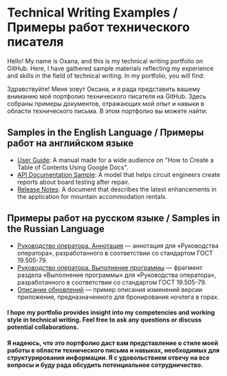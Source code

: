 # Technical Writing Examples / Примеры работ технического писателя

Hello! My name is Oxana, and this is my technical writing portfolio on GitHub. Here, I have gathered sample materials reflecting my experience and skills in the field of technical writing. In my portfolio, you will find:

Здравствуйте! Меня зовут Оксана, и я рада представить вашему вниманию моё портфолио технического писателя на GitHub. Здесь собраны примеры документов, отражающих мой опыт и навыки в области технического письма. В этом портфолио вы можете найти:

## Samples in the English Language / Примеры работ на английском языке
+ [User Guide](https://github.com/OxaGen/Writing_Examples/blob/main/User_Guide_Table_of_Contents_ENG.md): А manual made for a wide audience on "How to Create a Table of Contents Using Google Docs".
+ [API Documentation Sample](https://github.com/OxaGen/Writing_Examples/blob/main/API_Documentation_Sample_Board_Repair_Report.md): A model that helps circuit engineers create reports about board testing after repair.
+ [Release Notes](https://github.com/OxaGen/Writing_Examples/blob/main/Release_Notes_Sample.md): A document that describes the latest enhancements in the application for mountain accommodation rentals.
  
## Примеры работ на русском языке / Samples in the Russian Language 
+ [Руководство оператора. Аннотация](https://github.com/OxaGen/Writing_Examples/blob/main/Operator_Manual_Annotation_RUS.pdf) — аннотация для «Руководства оператора», разработанного в соответствии со стандартом ГОСТ 19.505-79.
+ [Руководство оператора. Выполнение программы](https://github.com/OxaGen/Writing_Examples/blob/main/Operator_Manual_Execution.pdf) — фрагмент раздела «Выполнение программы» для «Руководства оператора», разработанного в соответствии со стандартом ГОСТ 19.505-79.
+ [Описание обновлений](https://github.com/OxaGen/Writing_Examples/blob/main/Release_Notes_Sample_RUS.md) — пример описания изменений версии приложения, предназначенного для бронирования ночлега в горах.

#### I hope my portfolio provides insight into my competencies and working style in technical writing. Feel free to ask any questions or discuss potential collaborations.
#### Я надеюсь, что это портфолио даст вам представление о стиле моей работы в области технического письма и навыках, необходимых для структурирования информации. Я с удовольствием отвечу на все вопросы и буду рада обсудить потенциальное сотрудничество.

